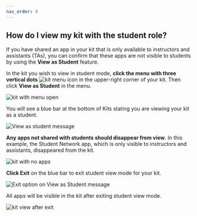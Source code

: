 ```yaml
---
nav_order: 8
---
```


## How do I view my kit with the student role?

If you have shared an app in your kit that is only available to instructors and assistants (TAs), you can confirm that these apps are not visible to students by using the **View as Student** feature.

In the kit you wish to view in student mode, **click the menu with three vertical dots** ![kit menu icon](images/image_38.png) in the upper-right corner of your kit.  Then click **View as Student** in the menu.

![kit with menu open](images/image_39.png)

You will see a blue bar at the bottom of Kits stating you are viewing your kit as a student.

![View as student message](images/image_40.png)

**Any apps not shared with students should disappear from view**.  In this example, the Student Network app, which is only visible to instructors and assistants, disappeared from the kit.

![kit with no apps](images/image_41.png)

**Click Exit** on the blue bar to exit student view mode for your kit.

![Exit option on View as Student message](images/image_42.png)

All apps will be visible in the kit after exiting student view mode.

![kit view after exit](images/image_43.png)
